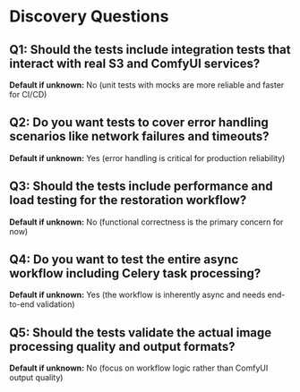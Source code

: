 # Discovery Questions

## Q1: Should the tests include integration tests that interact with real S3 and ComfyUI services?
**Default if unknown:** No (unit tests with mocks are more reliable and faster for CI/CD)

## Q2: Do you want tests to cover error handling scenarios like network failures and timeouts?
**Default if unknown:** Yes (error handling is critical for production reliability)

## Q3: Should the tests include performance and load testing for the restoration workflow?
**Default if unknown:** No (functional correctness is the primary concern for now)

## Q4: Do you want to test the entire async workflow including Celery task processing?
**Default if unknown:** Yes (the workflow is inherently async and needs end-to-end validation)

## Q5: Should the tests validate the actual image processing quality and output formats?
**Default if unknown:** No (focus on workflow logic rather than ComfyUI output quality)